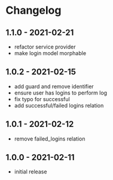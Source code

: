 # Changelog

## 1.1.0 - 2021-02-21

- refactor service provider
- make login model morphable

## 1.0.2 - 2021-02-15

- add guard and remove identifier
- ensure user has logins to perform log
- fix typo for successful 
- add successful/failed logins relation

## 1.0.1 - 2021-02-12

- remove failed_logins relation

## 1.0.0 - 2021-02-11

- initial release
